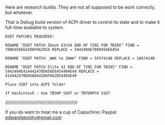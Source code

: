 Here are research builds. They are not all supposed to be work correctly, but whatever.




That is Debug build version of ACPI driver to control its state and to make it full-time avaliable to system.

    DSDT PATCHES REQUIRED:

    RENAME "DSDT PATCH Zbook G3+G4 END OF TINI FOR TBINI" FIND = 700D456E642D6F662D54 REPLACE = 5442494E700D456E6454

    RENAME "DSDT PATCH _WAK to ZWAK" FIND = 5F57414B REPLACE = 5A57414B

    RENAME "DSDT PATCH Elite X2 END OF TINI FOR TBINI" FIND = 5442494E414442470D456E6454494E49 REPLACE = 414442470D456E642D6F662D54494E49

    Place SSDT into ACPI folder

    If Hackintosh - Use TB3HP SSDT or TBTONPCH SSDT

//////////////////////////////////////////////

If you do want to treat me a cup of Capuchino: Paypal: edwardgeonity@gmail.com
